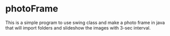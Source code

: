 # photoFrame
This is a simple program to use swing class and make a photo frame in java that will import folders and slideshow the images with 3-sec interval.
